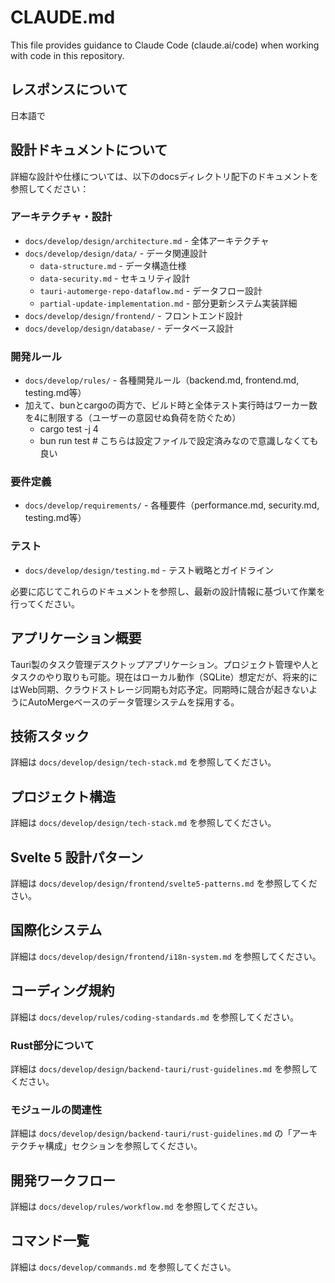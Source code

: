 # CLAUDE.md

This file provides guidance to Claude Code (claude.ai/code) when working with code in this repository.

## レスポンスについて

日本語で

## 設計ドキュメントについて

詳細な設計や仕様については、以下のdocsディレクトリ配下のドキュメントを参照してください：

### アーキテクチャ・設計
- `docs/develop/design/architecture.md` - 全体アーキテクチャ
- `docs/develop/design/data/` - データ関連設計
  - `data-structure.md` - データ構造仕様
  - `data-security.md` - セキュリティ設計
  - `tauri-automerge-repo-dataflow.md` - データフロー設計
  - `partial-update-implementation.md` - 部分更新システム実装詳細
- `docs/develop/design/frontend/` - フロントエンド設計
- `docs/develop/design/database/` - データベース設計

### 開発ルール
- `docs/develop/rules/` - 各種開発ルール（backend.md, frontend.md, testing.md等）
- 加えて、bunとcargoの両方で、ビルド時と全体テスト実行時はワーカー数を4に制限する（ユーザーの意図せぬ負荷を防ぐため）
  - cargo test -j 4
  - bun run test    # こちらは設定ファイルで設定済みなので意識しなくても良い

### 要件定義
- `docs/develop/requirements/` - 各種要件（performance.md, security.md, testing.md等）

### テスト
- `docs/develop/design/testing.md` - テスト戦略とガイドライン

必要に応じてこれらのドキュメントを参照し、最新の設計情報に基づいて作業を行ってください。

## アプリケーション概要

Tauri製のタスク管理デスクトップアプリケーション。プロジェクト管理や人とタスクのやり取りも可能。現在はローカル動作（SQLite）想定だが、将来的にはWeb同期、クラウドストレージ同期も対応予定。同期時に競合が起きないようにAutoMergeベースのデータ管理システムを採用する。

## 技術スタック

詳細は `docs/develop/design/tech-stack.md` を参照してください。

## プロジェクト構造

詳細は `docs/develop/design/tech-stack.md` を参照してください。

## Svelte 5 設計パターン

詳細は `docs/develop/design/frontend/svelte5-patterns.md` を参照してください。

## 国際化システム

詳細は `docs/develop/design/frontend/i18n-system.md` を参照してください。

## コーディング規約

詳細は `docs/develop/rules/coding-standards.md` を参照してください。

### Rust部分について

詳細は `docs/develop/design/backend-tauri/rust-guidelines.md` を参照してください。

### モジュールの関連性

詳細は `docs/develop/design/backend-tauri/rust-guidelines.md` の「アーキテクチャ構成」セクションを参照してください。

## 開発ワークフロー

詳細は `docs/develop/rules/workflow.md` を参照してください。

## コマンド一覧

詳細は `docs/develop/commands.md` を参照してください。
